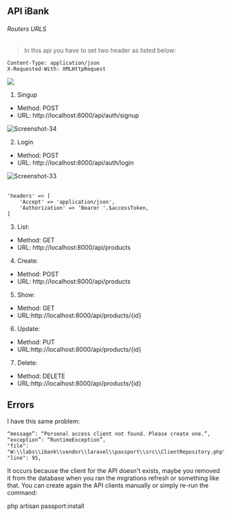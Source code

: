 ## API iBank

###### Routers URLS

>In this api you have to set two header as listed below:

```
Content-Type: application/json
X-Requested-With: XMLHttpRequest
```
<img src="https://i.ibb.co/7WVpv1x/Screenshot-33.png">

1. Singup
 - Method: POST
 - URL: http://localhost:8000/api/auth/signup

<img src="https://i.ibb.co/Zmgmt7M/Screenshot-34.png" alt="Screenshot-34" border="0">

</br>

2. Login
 - Method: POST
 - URL: http://localhost:8000/api/auth/login

<img src="https://i.ibb.co/WvyMktq/Screenshot-33.png" alt="Screenshot-33" border="0"></a><br /><br />


````
'headers' => [
    'Accept' => 'application/json',
    'Authorization' => 'Bearer '.$accessToken,
]
````

3. List: 
 - Method: GET 
 - URL: http://localhost:8000/api/products

4. Create:
 - Method: POST
 - URL: http://localhost:8000/api/products

5. Show: 
 - Method: GET
 - URL:http://localhost:8000/api/products/{id}

6. Update: 
 - Method: PUT
 - URL:http://localhost:8000/api/products/{id}

7. Delete:
 - Method: DELETE 
 - URL:http://localhost:8000/api/products/{id}

## Errors

I have this same problem:
```
“message”: “Personal access client not found. Please create one.”,
“exception”: “RuntimeException”,
"file": "W:\\labs\\ibank\\vendor\\laravel\\passport\\src\\ClientRepository.php",
"line": 95,
``` 
It occurs because the client for the API doesn't exists, maybe you removed it from the database when you ran the migrations refresh or something like that.
You can create again the API clients manually or simply re-run the command:

php artisan passport:install
